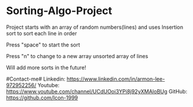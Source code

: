 # Sorting-Algo-Project

Project starts with an array of random numbers(lines) and
uses Insertion sort to sort each line in order

Press "space" to start the sort

Press "n" to change to a new array unsorted array of lines

Will add more sorts in the future!

#Contact-me#
  Linkedin: https://www.linkedin.com/in/armon-lee-972952256/
  Youtube: https://www.youtube.com/channel/UCdUOoi3YPi8j92yXMAloBUg
  GitHub: https://github.com/Icon-1999
  
